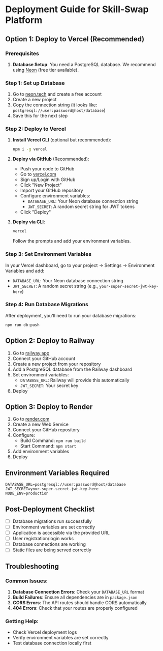 # Deployment Guide for Skill-Swap Platform

## Option 1: Deploy to Vercel (Recommended)

### Prerequisites
1. **Database Setup**: You need a PostgreSQL database. We recommend using [Neon](https://neon.tech) (free tier available).

### Step 1: Set up Database
1. Go to [neon.tech](https://neon.tech) and create a free account
2. Create a new project
3. Copy the connection string (it looks like: `postgresql://user:password@host/database`)
4. Save this for the next step

### Step 2: Deploy to Vercel
1. **Install Vercel CLI** (optional but recommended):
   ```bash
   npm i -g vercel
   ```

2. **Deploy via GitHub** (Recommended):
   - Push your code to GitHub
   - Go to [vercel.com](https://vercel.com)
   - Sign up/Login with GitHub
   - Click "New Project"
   - Import your GitHub repository
   - Configure environment variables:
     - `DATABASE_URL`: Your Neon database connection string
     - `JWT_SECRET`: A random secret string for JWT tokens
   - Click "Deploy"

3. **Deploy via CLI**:
   ```bash
   vercel
   ```
   Follow the prompts and add your environment variables.

### Step 3: Set Environment Variables
In your Vercel dashboard, go to your project → Settings → Environment Variables and add:
- `DATABASE_URL`: Your Neon database connection string
- `JWT_SECRET`: A random secret string (e.g., `your-super-secret-jwt-key-here`)

### Step 4: Run Database Migrations
After deployment, you'll need to run your database migrations:
```bash
npm run db:push
```

## Option 2: Deploy to Railway

1. Go to [railway.app](https://railway.app)
2. Connect your GitHub account
3. Create a new project from your repository
4. Add a PostgreSQL database from the Railway dashboard
5. Set environment variables:
   - `DATABASE_URL`: Railway will provide this automatically
   - `JWT_SECRET`: Your secret key
6. Deploy

## Option 3: Deploy to Render

1. Go to [render.com](https://render.com)
2. Create a new Web Service
3. Connect your GitHub repository
4. Configure:
   - Build Command: `npm run build`
   - Start Command: `npm start`
5. Add environment variables
6. Deploy

## Environment Variables Required

```env
DATABASE_URL=postgresql://user:password@host/database
JWT_SECRET=your-super-secret-jwt-key-here
NODE_ENV=production
```

## Post-Deployment Checklist

- [ ] Database migrations run successfully
- [ ] Environment variables are set correctly
- [ ] Application is accessible via the provided URL
- [ ] User registration/login works
- [ ] Database connections are working
- [ ] Static files are being served correctly

## Troubleshooting

### Common Issues:
1. **Database Connection Errors**: Check your `DATABASE_URL` format
2. **Build Failures**: Ensure all dependencies are in `package.json`
3. **CORS Errors**: The API routes should handle CORS automatically
4. **404 Errors**: Check that your routes are properly configured

### Getting Help:
- Check Vercel deployment logs
- Verify environment variables are set correctly
- Test database connection locally first 
